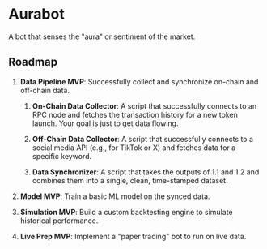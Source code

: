 # Aurabot

A bot that senses the "aura" or sentiment of the market.

## Roadmap

1. **Data Pipeline MVP**: Successfully collect and synchronize on-chain and off-chain data.

   1. **On-Chain Data Collector**: A script that successfully connects to an RPC node and fetches the transaction history for a new token launch. Your goal is just to get data flowing.

   2. **Off-Chain Data Collector**: A script that successfully connects to a social media API (e.g., for TikTok or X) and fetches data for a specific keyword.

   3. **Data Synchronizer**: A script that takes the outputs of 1.1 and 1.2 and combines them into a single, clean, time-stamped dataset.

2. **Model MVP**: Train a basic ML model on the synced data.

3. **Simulation MVP**: Build a custom backtesting engine to simulate historical performance.

4. **Live Prep MVP**: Implement a "paper trading" bot to run on live data.
